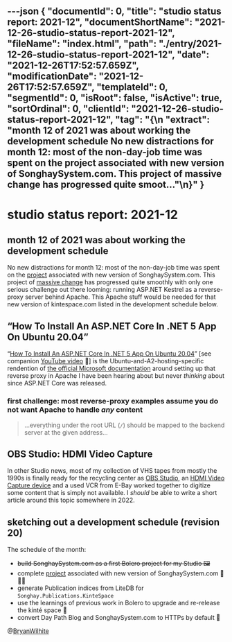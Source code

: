 ---json
{
  "documentId": 0,
  "title": "studio status report: 2021-12",
  "documentShortName": "2021-12-26-studio-status-report-2021-12",
  "fileName": "index.html",
  "path": "./entry/2021-12-26-studio-status-report-2021-12",
  "date": "2021-12-26T17:52:57.659Z",
  "modificationDate": "2021-12-26T17:52:57.659Z",
  "templateId": 0,
  "segmentId": 0,
  "isRoot": false,
  "isActive": true,
  "sortOrdinal": 0,
  "clientId": "2021-12-26-studio-status-report-2021-12",
  "tag": "{\n  \"extract\": \"month 12 of 2021 was about working the development schedule No new distractions for month 12: most of the non-day-job time was spent on the project associated with new version of SonghaySystem.com. This project of massive change has progressed quite smoot…\"\n}"
}
---

# studio status report: 2021-12

## month 12 of 2021 was about working the development schedule

No new distractions for month 12: most of the non-day-job time was spent on the [project](https://github.com/BryanWilhite/Songhay.Dashboard/projects/2) associated with new version of SonghaySystem.com. This project of [massive change](http://songhayblog.azurewebsites.net/entry/2021-11-28-studio-status-report-2021-11) has progressed quite smoothly with only one serious challenge out there looming: running ASP.NET Kestrel as a reverse-proxy server behind Apache. This Apache stuff would be needed for that new version of kintespace.com listed in the development schedule below.

## “How To Install An ASP.NET Core In .NET 5 App On Ubuntu 20.04”

“[How To Install An ASP.NET Core In .NET 5 App On Ubuntu 20.04](https://www.roundthecode.com/dotnet/asp-net-core-web-hosting/how-to-install-an-asp-net-core-in-net-5-app-on-ubuntu-20-04)” [see companion [YouTube video](https://www.youtube.com/watch?v=fX3Lh3Y91_M) 🎥] is the Ubuntu-and-A2-hosting-specific rendention of [the official Microsoft documentation](https://docs.microsoft.com/en-us/aspnet/core/host-and-deploy/linux-apache?view=aspnetcore-6.0) around setting up that reverse proxy in Apache I have been hearing about but never *thinking* about since ASP.NET Core was released.

### first challenge: most reverse-proxy examples assume you do not want Apache to handle *any* content

>…everything under the root URL (`/`) should be mapped to the backend server at the given address…

## OBS Studio: HDMI Video Capture

In other Studio news, most of my collection of VHS tapes from mostly the 1990s is finally ready for the recycling center as [OBS Studio](https://obsproject.com/), an [HDMI Video Capture device](https://www.newegg.com/p/2CX-00AY-00001?Item=9SIAPVNBRE6028&Description=hdmi%20video%20capture&cm_re=hdmi_video%20capture-_-9SIAPVNBRE6028-_-Product&cm_sp=SP-_-213127-_-0-_-2-_-9SIAPVNBRE6028-_-hdmi%20video%20capture-_-capture|hdmi|video-_-3) and a used VCR from E-Bay worked together to digitize some content that is simply not available. I _should_ be able to write a short article around this topic somewhere in 2022.

## sketching out a development schedule (revision 20)

The schedule of the month:

- ~~build SonghaySystem.com as a first Bolero project for my Studio 🖼~~
- complete [project](https://github.com/BryanWilhite/Songhay.Dashboard/projects/2) associated with new version of SonghaySystem.com 📜🚜🔨
- generate Publication indices from LiteDB for `Songhay.Publications.KinteSpace`
- use the learnings of previous work in Bolero to upgrade and re-release the kinté space 🚀
- convert Day Path Blog and SonghaySystem.com to HTTPs by default 🔐

@[BryanWilhite](https://twitter.com/BryanWilhite)
